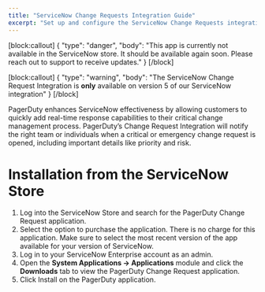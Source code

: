 ```yaml
---
title: "ServiceNow Change Requests Integration Guide"
excerpt: "Set up and configure the ServiceNow Change Requests integration"
---
```

[block:callout]
{
  "type": "danger",
  "body": "This app is currently not available in the ServiceNow store. It should be available again soon. Please reach out to support to receive updates."
}
[/block]

[block:callout]
{
  "type": "warning",
  "body": "The ServiceNow Change Request Integration is **only** available on version 5 of our ServiceNow integration"
}
[/block]

PagerDuty enhances ServiceNow effectiveness by allowing customers to quickly add real-time response capabilities to their critical change management process. PagerDuty’s Change Request Integration will notify the right team or individuals when a critical or emergency change request is opened, including important details like priority and risk.

# Installation from the ServiceNow Store
1. Log into the ServiceNow Store and search for the PagerDuty Change Request application.
2. Select the option to purchase the application. There is no charge for this application. Make sure to select the most recent version of the app available for your version of ServiceNow.
3. Log in to your ServiceNow Enterprise account as an admin.
4. Open the **System Applications → Applications** module and click the **Downloads** tab to view the PagerDuty Change Request application.
5. Click Install on the PagerDuty application.